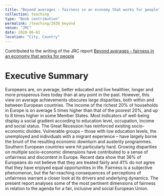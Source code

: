 ```yaml
---
title: "Beyond averages - fairness in an economy that works for people"
collection: teaching
type: "Book contribution"
permalink: /teaching/2020_beyond
venue: "JRC"
date: 2020-06-01
location: "City, Country"
---
```


Contributed to the writing of the JRC report [Beyond averages - fairness in an economy that works for people](https://ec.europa.eu/jrc/en/facts4eufuture/fairness-in-an-economy-that-works-for-people)

Executive Summary
======

Europeans are, on average, better educated
and live healthier, longer and more prosperous
lives today than at any point in the past.
However, this view on average achievements
obscures large disparities, both within and
between European countries. The income of
the richest 20% of households in Europe is
on average 5 times higher than that of the poorest
20%, and up to 8 times higher in some Member
States. Most indicators of well-being display
a social gradient according to education level,
occupation, income and social status.
The Great Recession has reinforced existing
socio-economic divides. Vulnerable groups
– those with low education levels, the unemployed
and individuals with a migrant experience – have
largely borne the brunt of the resulting economic
downturn and austerity programmes. Southern
European countries were hit particularly hard.
Growing disparities on multiple socio-economic
dimensions have contributed to a sense
of unfairness and discontent in Europe. Recent
data show that 38% of Europeans do not believe
that they are treated fairly and 41% do not agree
that they have enjoyed equal opportunities in
life. Fairness is a subjective phenomenon, but
the far-reaching consequences of perceptions of
unfairness warrant a closer look at its drivers and
underlying dynamics. The present report analyses
some of the most pertinent dimensions of fairness
in relation to the agenda for a fair, inclusive and
social European Union. 
